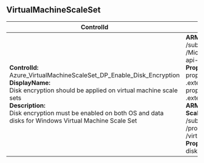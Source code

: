 ## VirtualMachineScaleSet

| ControlId | Dependent Azure API(s) and Properties | Control spec-let |
|-----------|-------------------------------------|------------------|
| <b>ControlId:</b><br>Azure_VirtualMachineScaleSet_DP_Enable_Disk_Encryption<br><b>DisplayName:</b><br>Disk encryption should be applied on virtual machine scale sets<br><b>Description: </b><br> Disk encryption must be enabled on both OS and data disks for Windows Virtual Machine Scale Set |<b> ARM API to get configuration of a Virtual Machine Scale Set: </b> <br> /subscriptions/{subscriptionId}/providers<br>/Microsoft.Compute/virtualMachineScaleSets?<br>api-version=2019-07-01<br><b>Properties:</b><br> properties.virtualMachineProfile<br>.extensionProfile.extensions[].type<br>properties.virtualMachineProfile<br>.extensionProfile.extensions.[].provisioningState <br> <b>ARM API to get instance view of Virtual Machines in a Virtual Machine Scale Set</b> <br> /subscriptions/{subscriptionId}/resourceGroups/{resourceGroupName}<br>/providers/Microsoft.Compute/virtualMachineScaleSets/{vmScaleSetName}<br>/virtualmachines/{instanceId}/instanceView?api-version=2021-03-01 <br><b>Properties</b><br> disks.statuses[].code | <b>Passed: </b><br>Azure disk encryption extension is installed <br>and existing disks (OS and Data) are encrypted.<br><b>Failed: </b><br>Azure disk encryption extension is not installed<br>One or more existing disks (OS or Data) are in a non-compliant state <br>(Any other state other than Encrypted is a non-compliant state. <br>Possible states: Encrypted/NotEncrypted/NotMounted/DecryptionInProgress<br>/EncryptionInProgress/VMRestartPending/Unknown/NoDiskFound) <br><b>Verify: </b><br>Storage profile for VM Scale Set unavailable or number of <br>Virtual Machine instances in VM Scale Set exceeded scan limit. |

